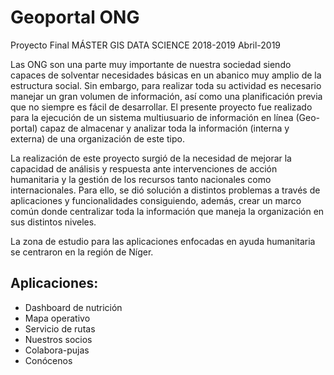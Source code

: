 # Geoportal ONG
Proyecto Final MÁSTER GIS DATA SCIENCE 2018-2019
Abril-2019

Las ONG son una parte muy importante de nuestra sociedad siendo capaces de solventar necesidades básicas en un abanico muy amplio de la estructura social. Sin embargo, para realizar  toda su actividad  es  necesario  manejar  un  gran  volumen  de  información,  así  como  una planificación previa que no siempre es fácil de desarrollar.
El presente proyecto fue realizado para la ejecución de un sistema multiusuario de información en línea (Geo-portal) capaz de almacenar y analizar toda la información (interna y externa) de una organización de este tipo. 

La realización de este proyecto surgió de la necesidad de mejorar la capacidad de análisis y respuesta ante intervenciones de acción humanitaria y la gestión de los recursos tanto nacionales como internacionales. Para ello, se dió solución a distintos problemas a través de aplicaciones y funcionalidades consiguiendo, además, crear un marco común donde centralizar toda la información que maneja la organización en sus distintos niveles.

La zona de estudio para las aplicaciones enfocadas en ayuda humanitaria se centraron en la región de Níger.

## Aplicaciones:

- Dashboard de nutrición
-	Mapa operativo
-	Servicio de rutas
-	Nuestros socios
-	Colabora-pujas
-	Conócenos







